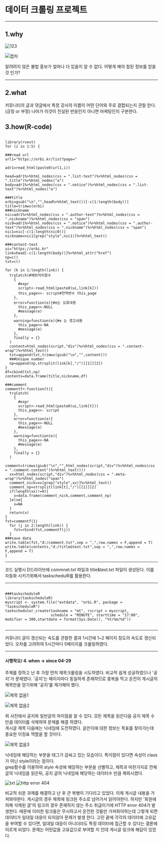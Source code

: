 # 데이터 크롤링 프로젝트
------------------

## 1.why

![123](https://user-images.githubusercontent.com/49007889/57361504-7ce75500-71b7-11e9-9008-95d0b1559cb6.PNG)

![캡처](https://user-images.githubusercontent.com/49007889/57361224-e9ae1f80-71b6-11e9-8ec8-4086b8d1575b.PNG)


알려려지 않은 불법 홍보가 얼마나 더 있을지 알 수 없다. 어떻게 해야 참된 정보를 얻을것 인가?

---------------------

## 2.what

<p>커뮤니티의 글과 댓글에서 특정 강사의 이름이 어떤 단어와 주로 결합되는지 관찰 한다.(긍정 or 부정) 
나아가 이것이 진실된 반응인지 아니면 마케팅인지 구분한다.</p>

## 3.how(R-code)

<pre><code>
library(rvest)
for (i in 1:5) {

###read url
url1="https://orbi.kr/list?page="

adr1=read_html(paste0(url1,i))

head=adr1%>%html_nodes(css = ".list-text")%>%html_nodes(css = ".title")%>%html_nodes("a")
body=adr1%>%html_nodes(css = ".notice")%>%html_nodes(css = ".list-text")%>%html_nodes("a")

###title
orbi=gsub("\n","",head%>%html_text())[-c(1:length(body))]
title=trimws(orbi)
###nickname
nic=adr1%>%html_nodes(css = ".author-text")%>%html_nodes(css = ".nickname")%>%html_nodes(css = "span")
nic0=adr1%>%html_nodes(css = ".notice")%>%html_nodes(css = ".author-text")%>%html_nodes(css = ".nickname")%>%html_nodes(css = "span")
nic1=nic[-c(1:length(nic0))]
nickname=nic1[grep("style",nic1)]%>%html_text()

###content-text
ui="https://orbi.kr"
link=head[-c(1:length(body))]%>%html_attr("href")
np=c()
txt=c()

for (k in 1:length(link)) {
  tryCatch(#예외처리함수
    {
      #expr
      script<-read_html(paste0(ui,link[k]))
      this_page<<- script#전역변수 this_page
    },
    error=function(e){#e는 오류내용
      this_page<<-NULL
      #message(e)
    },
    warning=function(e){#e 는 경고내용
      this_page<<-NA
      #message(e)
    },
    finally = {}
  )
  content=html_nodes(script,"div")%>%html_nodes(css = ".content-wrap")%>%html_text()
  txt=append(txt,trimws(gsub("\n","",content)))
  ###Unique number
  np=append(np,strsplit(link[k],"/")[[1]][2])
}
df=cbind(txt,np)
contents=data.frame(title,nickname,df)

###comment
commentf<-function(t){
  tryCatch(
    {
      #expr
      script<-read_html(paste0(ui,link[t]))
      this_page<<- script
    },
    error=function(e){
      this_page<<-NULL
      #message(e)
    },
    warning=function(e){
      this_page<<-NA
      #message(e)
    },
    finally = {}
  )
  comment=trimws(gsub("\n","",html_nodes(script,"div")%>%html_nodes(css = ".comment-content")%>%html_text()))
  xx=html_nodes(script,"div")%>%html_nodes(css = ".meta-wrap")%>%html_nodes("span")
  comment_nick=xx[grep("style",xx)]%>%html_text()
  comment_np=strsplit(link[t],"/")[[1]][2]
  if(length(xx)!=0){
    x=data.frame(comment_nick,comment,comment_np)
  }else{
    x=NA
  }
  return(x)
}
fst=commentf(1)
  for (j in 2:length(link)) {
    fst=rbind(fst,commentf(j))
  }
###save data
write.table(fst,"d:/comment.txt",sep = ",",row.names = F,append = T)
write.table(contents,"d:/title&text.txt",sep = ",",row.names = F,append = T)
}
</code></pre>

-------------------------

<p>
  코드 실행시 D드라이브에 commnet.txt 파일과 title&text.txt 파일이 생성된다.
이를 자동화 시키기위해서 taskschedulR를 활용한다.
</p>

---------------------------

<pre><code>
###taskscheduleR
library(taskscheduleR)
myscript <- system.file("extdata", "orbi.R", package = "taskscheduleR")
taskscheduler_create(taskname = "mt", rscript = myscript,
                     schedule = "MINUTE", starttime = "17:00", modifier = 300,startdate = format(Sys.Date(), "%Y/%m/%d"))

</code></pre>

-----------------------------

<p>
  커뮤니티 글이 갱신되는 속도를 관찰한 결과 1시간에 1~2 페이지 정도의 속도로 갱신되었다. 오차를 고려하여 5시간마다 5페이지를 크롤링하였다.
</p>

-----------------------------

#### 시행착오/ 4. when -> since 04-29 
<p>
  주제를 정하고 난 후 가장 먼저 제목크롤링을 시도하였다. 비교적 쉽게 성공하였으나 '공지'가 문제였다. '공지'는 페이지마다 동일하게 존재하므로 중복을 막고 온전히 게시글의 제목만을 얻기위해 '공지'를 제거해야 했다.
</p>

![제목 없음1](https://user-images.githubusercontent.com/49007889/57380639-5390ee00-71e4-11e9-8d67-e5f757bd4539.png)

![제목 없음2](https://user-images.githubusercontent.com/49007889/57380977-05301f00-71e5-11e9-95d3-ceefcd1058fc.png)

<p>위 사진에서 공지와 일반글의 차이점을 알 수 있다. 모든 제목을 읽은다음 공지 제목 수 만큼 데이터를 삭제하여 문제를 해결 하였다. <br>
  게시글 제목 다음에는 닉네임에 도전하였다. 글쓴이에 대한 정보는 목표를 찾아가는데 중요한 이정표 역할을 할 것이다. 
</p>

![제목 없음3](https://user-images.githubusercontent.com/49007889/57384050-d3ba5200-71ea-11e9-817d-b17c40743128.png)

<p>
  닉네임에 해당하는 부분을 <span> 태그가 감싸고 있는 모습이다. 특이점이 있다면 속성이 class가 아닌 style이라는 점이다.<br> grep함수를 이용하여 style 속성에 해당하는 부분을 선별하고, 제목과 마찬가지로 전체 글의 닉네임을 읽은뒤, 공지 글의 닉네임에 해당하는 데이터수 만큼 제외시켰다.
</p>

![txt](https://user-images.githubusercontent.com/49007889/57383876-863de500-71ea-11e9-91e0-92b21db816d6.png)
![http error 404](https://user-images.githubusercontent.com/49007889/57383880-8807a880-71ea-11e9-9cbe-ee2240481be3.png)

<p>
  비교적 쉬운 과제를 해결하고 난 후 큰 복병이 기다리고 있었다. 이제 게시글 내용을 가져와야한다. 게시글의 경우 제목에 링크된 주소로 넘어가서 읽어야한다. 하지만 '회원에 의해 삭제된 글'의 링크의 경우 존재하지 않는 주소 취급이기에 HTTP error 404가 발생한다. 때문에 이러한 링크들은 무시하고서 온전한 것들만 가져와야하는데 그렇게 되면 데이터가 일대일 대응이 되지않아 문제가 발생 한다. 고민 끝에 각각의 데이터에 고유값을 부여할 수 있다면, 일대일 대응이 아니더라도 특정 데이터에 접근할 수 있다는 결론에 이르게 되었다. 문제는 어떤값을 고유값으로 부여할 지 인데 게시글 링크에 해답이 있었다.
</p>
